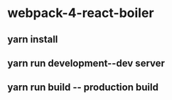 # webpack-4-react-boiler
## yarn install 
## yarn run development--dev server 
## yarn run build -- production build
